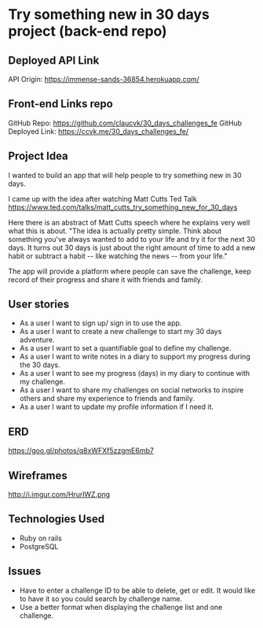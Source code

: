 # Try something new in 30 days project (back-end repo)

## Deployed API Link
API Origin: https://immense-sands-36854.herokuapp.com/

## Front-end Links repo
GitHub Repo: https://github.com/claucvk/30_days_challenges_fe
GitHub Deployed Link: https://ccvk.me/30_days_challenges_fe/

## Project Idea
I wanted to build an app that will help people to try something new in 30 days.

I came up with the idea after watching Matt Cutts Ted Talk https://www.ted.com/talks/matt_cutts_try_something_new_for_30_days

Here there is an abstract of Matt Cutts speech where he explains very well what this is about.
 "The idea is actually pretty simple. Think about something you've always wanted to add to your life and try it for the next 30 days. It turns out 30 days is just about the right amount of time to add a new habit or subtract a habit -- like watching the news -- from your life."

 The app will provide a platform where people can save the challenge, keep record of their progress and share it with friends and family.

## User stories
- As a user I want to sign up/ sign in to use the app.
- As a user I want to create a new challenge to start my 30 days adventure.
- As a user I want to set a quantifiable goal to define my challenge.
- As a user I want to write notes in a diary to support my progress during the 30 days.
- As a user I want to see my progress (days) in my diary to continue with my challenge.
- As a user I want to share my challenges on social networks to inspire others and share my experience to friends and family.
- As a user I want to update my profile information if I need it.

## ERD
https://goo.gl/photos/q8xWFXf5zzgmE6mb7
## Wireframes
http://i.imgur.com/HrurlWZ.png

## Technologies Used
- Ruby on rails
- PostgreSQL

## Issues
- Have to enter a challenge ID to be able to delete, get or edit. It would like to have it so you could search by challenge name.
- Use a better format when displaying the challenge list and one challenge.
